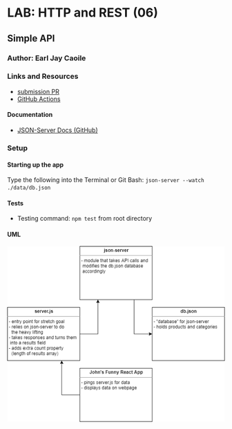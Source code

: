 # LAB: HTTP and REST (06)

## Simple API

### Author: Earl Jay Caoile

### Links and Resources

- [submission PR](https://github.com/earljay-caoile-401-advanced-javascript/simple-api/pull/1)
- [GitHub Actions](https://github.com/earljay-caoile-401-advanced-javascript/simple-api/actions)

#### Documentation

- [JSON-Server Docs (GitHub)](https://github.com/typicode/json-server)

### Setup

#### Starting up the app

Type the following into the Terminal or Git Bash: `json-server --watch ./data/db.json`

#### Tests

- Testing command: `npm test` from root directory

#### UML

![UML Image](lab-06-UML.png "uml diagram")
